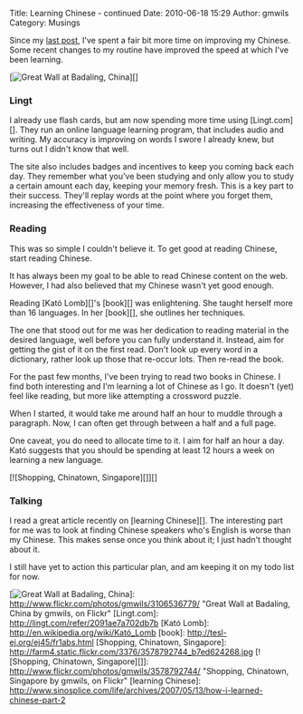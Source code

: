 Title: Learning Chinese - continued
Date: 2010-06-18 15:29
Author: gmwils
Category: Musings

Since my [last post][], I've spent a fair bit more time on improving my
Chinese. Some recent changes to my routine have improved the speed at
which I've been learning.

[![Great Wall at Badaling, China][]][]

### Lingt

I already use flash cards, but am now spending more time using
[Lingt.com][]. They run an online language learning program, that
includes audio and writing. My accuracy is improving on words I swore I
already knew, but turns out I didn't know that well.

The site also includes badges and incentives to keep you coming back
each day. They remember what you've been studying and only allow you to
study a certain amount each day, keeping your memory fresh. This is a
key part to their success. They'll replay words at the point where you
forget them, increasing the effectiveness of your time.

### Reading

This was so simple I couldn't believe it. To get good at reading
Chinese, start reading Chinese.

It has always been my goal to be able to read Chinese content on the
web. However, I had also believed that my Chinese wasn't yet good
enough.

Reading [Kató Lomb][]'s [book][] was enlightening. She taught herself
more than 16 languages. In her [book][], she outlines her techniques.

The one that stood out for me was her dedication to reading material in
the desired language, well before you can fully understand it. Instead,
aim for getting the gist of it on the first read. Don't look up every
word in a dictionary, rather look up those that re-occur lots. Then
re-read the book.

For the past few months, I've been trying to read two books in Chinese.
I find both interesting and I'm learning a lot of Chinese as I go. It
doesn't (yet) feel like reading, but more like attempting a crossword
puzzle.

When I started, it would take me around half an hour to muddle through a
paragraph. Now, I can often get through between a half and a full page.

One caveat, you do need to allocate time to it. I aim for half an hour a
day. Kató suggests that you should be spending at least 12 hours a week
on learning a new language.

[![Shopping, Chinatown, Singapore][]][]

### Talking

I read a great article recently on [learning Chinese][]. The interesting
part for me was to look at finding Chinese speakers who's English is
worse than my Chinese. This makes sense once you think about it; I just
hadn't thought about it.

I still have yet to action this particular plan, and am keeping it on my
todo list for now.

  [last post]: http://pseudofish.com/blog/2008/12/12/learning-chinese/
  [Great Wall at Badaling, China]: http://farm4.static.flickr.com/3225/3106536779_0df938e70f.jpg
  [![Great Wall at Badaling, China][]]: http://www.flickr.com/photos/gmwils/3106536779/
    "Great Wall at Badaling, China by gmwils, on Flickr"
  [Lingt.com]: http://lingt.com/refer/2091ae7a702db7b
  [Kató Lomb]: http://en.wikipedia.org/wiki/Kató_Lomb
  [book]: http://tesl-ej.org/ej45/fr1abs.html
  [Shopping, Chinatown, Singapore]: http://farm4.static.flickr.com/3376/3578792744_b7ed624268.jpg
  [![Shopping, Chinatown, Singapore][]]: http://www.flickr.com/photos/gmwils/3578792744/
    "Shopping, Chinatown, Singapore by gmwils, on Flickr"
  [learning Chinese]: http://www.sinosplice.com/life/archives/2007/05/13/how-i-learned-chinese-part-2
